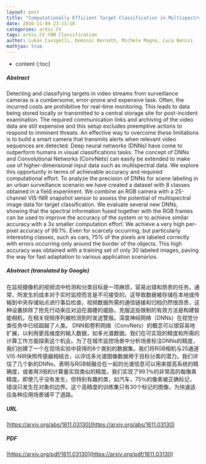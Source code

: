 ```yaml
---
layout: post
title: "Computationally Efficient Target Classification in Multispectral Image Data with Deep Neural Networks"
date: 2016-11-09 23:13:18
categories: arXiv_CV
tags: arXiv_CV CNN Classification
author: Lukas Cavigelli, Dominic Bernath, Michele Magno, Luca Benini
mathjax: true
---
```


* content
{:toc}

##### Abstract
Detecting and classifying targets in video streams from surveillance cameras is a cumbersome, error-prone and expensive task. Often, the incurred costs are prohibitive for real-time monitoring. This leads to data being stored locally or transmitted to a central storage site for post-incident examination. The required communication links and archiving of the video data are still expensive and this setup excludes preemptive actions to respond to imminent threats. An effective way to overcome these limitations is to build a smart camera that transmits alerts when relevant video sequences are detected. Deep neural networks (DNNs) have come to outperform humans in visual classifications tasks. The concept of DNNs and Convolutional Networks (ConvNets) can easily be extended to make use of higher-dimensional input data such as multispectral data. We explore this opportunity in terms of achievable accuracy and required computational effort. To analyze the precision of DNNs for scene labeling in an urban surveillance scenario we have created a dataset with 8 classes obtained in a field experiment. We combine an RGB camera with a 25-channel VIS-NIR snapshot sensor to assess the potential of multispectral image data for target classification. We evaluate several new DNNs, showing that the spectral information fused together with the RGB frames can be used to improve the accuracy of the system or to achieve similar accuracy with a 3x smaller computation effort. We achieve a very high per-pixel accuracy of 99.1%. Even for scarcely occurring, but particularly interesting classes, such as cars, 75% of the pixels are labeled correctly with errors occurring only around the border of the objects. This high accuracy was obtained with a training set of only 30 labeled images, paving the way for fast adaptation to various application scenarios.

##### Abstract (translated by Google)
在监视摄像机的视频流中检测和分类目标是一项麻烦，容易出错和昂贵的任务。通常，所发生的成本对于实时监控而言是不可接受的。这导致数据被存储在本地或传输到中央存储站点进行事后检查。视频数据所需的通信链接和归档仍然很昂贵，这种设置排除了抢先行动来应对迫在眉睫的威胁。克服这些限制的有效方法是构建智能相机，在相关视频序列被检测到时发送警报。深度神经网络（DNNs）在视觉分类任务中已经超越了人类。 DNN和卷积网络（ConvNets）的概念可以很容易地扩展，以利用更高维度的输入数据，如多光谱数据。我们在可实现的精度和所需的计算工作方面探索这个机会。为了在城市监控场景中分析场景标注DNNs的精度，我们创建了一个在现场实验中获得的8个类别的数据集。我们将RGB相机与25通道VIS-NIR快照传感器相结合，以评估多光谱图像数据用于目标分类的潜力。我们评估了几个新的DNNs，表明与RGB帧融合在一起的光谱信息可以用来提高系​​统的精确度，或者用3倍的计算量实现类似的精度。我们实现了99.1％的非常高的每像素精度。即使几乎没有发生，但特别有趣的类，如汽车，75％的像素被正确标记，错误只发生在对象的边界。这个高精度的训练集只有30个标记的图像，为快速适应各种应用场景铺平了道路。

##### URL
[https://arxiv.org/abs/1611.03130](https://arxiv.org/abs/1611.03130)

##### PDF
[https://arxiv.org/pdf/1611.03130](https://arxiv.org/pdf/1611.03130)

